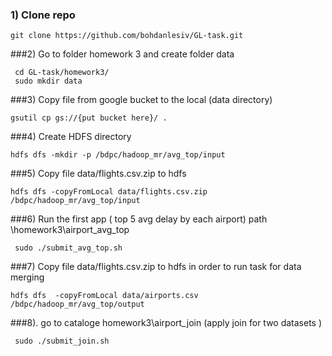 ### 1) Clone repo
```
git clone https://github.com/bohdanlesiv/GL-task.git

``` 

###2) Go to folder homework 3 and create folder data
```
 cd GL-task/homework3/
 sudo mkdir data

```
###3) Copy file from google bucket to the local (data directory)

```
gsutil cp gs://{put bucket here}/ .
```

###4) Create HDFS directory
```
hdfs dfs -mkdir -p /bdpc/hadoop_mr/avg_top/input
```

###5) Copy file data/flights.csv.zip to hdfs
```
hdfs dfs -copyFromLocal data/flights.csv.zip /bdpc/hadoop_mr/avg_top/input
```
###6) Run the first app ( top 5 avg delay by each airport) path \homework3\airport_avg_top
```
 sudo ./submit_avg_top.sh 
```
###7) Copy file data/flights.csv.zip to hdfs in order to run task for data merging
```
hdfs dfs  -copyFromLocal data/airports.csv /bdpc/hadoop_mr/avg_top/output
```
###8). go to cataloge homework3\airport_join (apply join for two datasets )
```
 sudo ./submit_join.sh
```
